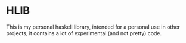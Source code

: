 # HLIB

This is my personal haskell library,
intended for a personal use in other projects, it contains a lot of experimental (and not pretty) code.

